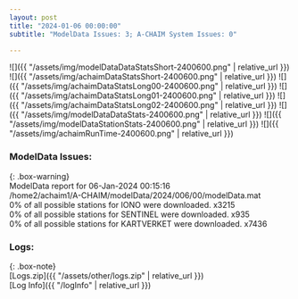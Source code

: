 ```yaml
---
layout: post
title: "2024-01-06 00:00:00"
subtitle: "ModelData Issues: 3; A-CHAIM System Issues: 0"

---
```


![]({{ "/assets/img/modelDataDataStatsShort-2400600.png" | relative_url }})
![]({{ "/assets/img/achaimDataStatsShort-2400600.png" | relative_url }})
![]({{ "/assets/img/achaimDataStatsLong00-2400600.png" | relative_url }})
![]({{ "/assets/img/achaimDataStatsLong01-2400600.png" | relative_url }})
![]({{ "/assets/img/achaimDataStatsLong02-2400600.png" | relative_url }})
![]({{ "/assets/img/modelDataDataStats-2400600.png" | relative_url }})
![]({{ "/assets/img/modelDataStationStats-2400600.png" | relative_url }})
![]({{ "/assets/img/achaimRunTime-2400600.png" | relative_url }})


### ModelData Issues:  
  
{: .box-warning}  
 ModelData report for 06-Jan-2024 00:15:16   
 /home2/achaim1/A-CHAIM/modelData/2024/006/00/modelData.mat   
 0% of all possible stations for IONO were downloaded. x3215   
 0% of all possible stations for SENTINEL were downloaded. x935   
 0% of all possible stations for KARTVERKET were downloaded. x7436   
  


### Logs:  
  
{: .box-note}  
[Logs.zip]({{ "/assets/other/logs.zip" | relative_url }})  
[Log Info]({{ "/logInfo" | relative_url }})  
